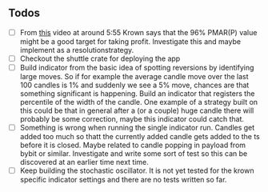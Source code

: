 ## Todos
- [ ] From [this](https://www.youtube.com/watch?v=OinAn0dY33E) video at around 5:55 Krown says that the 96% PMAR(P) value might be a good target for taking profit. Investigate this and maybe implement as a resolutionstrategy.
- [ ] Checkout the shuttle crate for deploying the app
- [ ] Build indicator from the basic idea of spotting reversions by identifying large moves. So if for example the average candle move over the last 100 candles is 1% and suddenly we see a 5% move, chances are that something significant is happening. Build an indicator that registers the percentile of the width of the candle. One example of a strategy built on this could be that in general after a (or a couple) huge candle there will probably be some correction, maybe this indicator could catch that.
- [ ] Something is wrong when running the single indicator run. Candles get added too much so thatt the currently added candle gets added to the ts before it is closed. Maybe related to candle popping in payload from bybit or similar. Investigate and write some sort of test so this can be discovered at an earlier time next time.
- [ ] Keep building the stochastic oscillator. It is not yet tested for the krown specific indicator settings and there are no tests written so far. 
